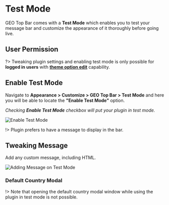 # Test Mode

GEO Top Bar comes with a **Test Mode** which enables you to test your message bar and customize the appearance of it thoroughly before going live.

## User Permission

?> Tweaking plugin settings and enabling test mode is only possible for **logged in users** with **[theme option edit](https://codex.wordpress.org/Roles_and_Capabilities#edit_theme_options)** capability.

## Enable Test Mode

Navigate to **Appearance > Customize > GEO Top Bar > Test Mode** and here you will be able to locate the **"Enable Test Mode"** option.

*Checking **Enable Test Mode** checkbox will put your plugin in test mode.*

![Enable Test Mode](http://res.cloudinary.com/mypreview/image/upload/v1492286605/enable-test-mode_zkpqi4.gif)

!> Plugin prefers to have a message to display in the bar.

## Tweaking Message

Add any custom message, including HTML.

![Adding Message on Test Mode](http://res.cloudinary.com/mypreview/image/upload/v1492287493/adding-message-on-test-mode_m6ktre.gif)

### Default Country Modal

!> Note that opening the default country modal window while using the plugin in test mode is not possible.
